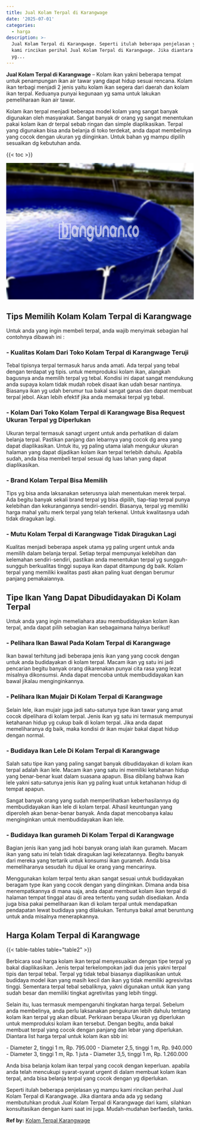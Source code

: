 ```yaml
---
title: Jual Kolam Terpal di Karangwage
date: '2025-07-01'
categories:
  - harga
description: >-
  Jual Kolam Terpal di Karangwage. Seperti itulah beberapa penjelasan yg mampu
  kami rincikan perihal Jual Kolam Terpal di Karangwage. Jika diantara anda ada
  yg...
---
```


**Jual Kolam Terpal di Karangwage** – Kolam ikan yakni beberapa tempat untuk penampungan ikan air tawar yang dapat hidup sesuai rencana. Kolam ikan terbagi menjadi 2 jenis yaitu kolam ikan segera dari daerah dan kolam ikan terpal. Keduanya punyai kegunaan yg sama untuk lakukan pemeliharaan ikan air tawar.

Kolam ikan terpal menjadi beberapa model kolam yang sangat banyak digunakan oleh masyarakat. Sangat banyak dr orang yg sangat menentukan pakai kolam ikan dr terpal sebab ringan dan simple diaplikasikan. Terpal yang digunakan bisa anda belanja di toko terdekat, anda dapat membelinya yang cocok dengan ukuran yg diinginkan. Untuk bahan yg mampu dipilih sesuaikan dg kebutuhan anda.

{{< toc >}}

![Jual Kolam Terpal di Karangwage](/images/jual-kolam-terpal-57.png)

## Tips Memilih Kolam Kolam Terpal di Karangwage

Untuk anda yang ingin membeli terpal, anda wajib menyimak sebagian hal contohnya dibawah ini :

### \- Kualitas Kolam Dari Toko Kolam Terpal di Karangwage Teruji

Tebal tipisnya terpal termasuk harus anda amati. Ada terpal yang tebal dengan terdapat yg tipis. untuk memproduksi kolam ikan, alangkah bagusnya anda memilih terpal yg tebal. Kondisi ini dapat sangat mendukung anda supaya kolam tidak mudah robek disaat ikan udah besar nantinya. Biasanya ikan yg udah berumur tua bakal sangat ganas dan dapat membuat terpal jebol. Akan lebih efektif jika anda memakai terpal yg tebal.

### \- Kolam Dari Toko Kolam Terpal di Karangwage Bisa Request Ukuran Terpal yg Diperlukan

Ukuran terpal termasuk sanagt urgent untuk anda perhatikan di dalam belanja terpal. Pastikan panjang dan lebarnya yang cocok dg area yang dapat diaplikasikan. Untuk itu, yg paling utama ialah mengukur ukuran halaman yang dapat dijadikan kolam ikan terpal terlebih dahulu. Apabila sudah, anda bisa membeli terpal sesuai dg luas lahan yang dapat diaplikasikan.

### \- Brand Kolam Terpal Bisa Memilih

Tips yg bisa anda laksanakan seterusnya ialah menentukan merek terpal. Ada begitu banyak sekali brand terpal yg bisa dipilih, tiap-tiap terpal punya kelebihan dan kekurangannya sendiri-sendiri. Biasanya, terpal yg memiliki harga mahal yaitu merk terpal yang telah terkenal. Untuk kwalitasnya udah tidak diragukan lagi.

### \- Mutu Kolam Terpal di Karangwage Tidak Diragukan Lagi

Kualitas menjadi beberapa aspek utama yg paling urgent untuk anda memilih dalam belanja terpal. Setiap terpal mempunyai kelebihan dan kelemahan sendiri-sendiri, pastikan anda menentukan terpal yg sungguh-sungguh berkualitas tinggi supaya ikan dapat ditampung dg baik. Kolam terpal yang memiliki kwalitas pasti akan paling kuat dengan berumur panjang pemakaiannya.

## Tipe Ikan Yang Dapat Dibudidayakan Di Kolam Terpal

Untuk anda yang ingin memeliahara atau membudidayakan kolam ikan terpal, anda dapat pilih sebagian ikan sebagaimana halnya berikut!

### \- Pelihara Ikan Bawal Pada Kolam Terpal di Karangwage

Ikan bawal terhitung jadi beberapa jenis ikan yang yang cocok dengan untuk anda budidayakan di kolam terpal. Macam ikan yg satu ini jadi pencarian begitu banyak orang dikarenakan punyai cita rasa yang lezat misalnya dikonsumsi. Anda dapat mencoba untuk membudidayakan kan bawal jikalau menginginkannya.

### \- Pelihara Ikan Mujair Di Kolam Terpal di Karangwage

Selain lele, ikan mujair juga jadi satu-satunya type ikan tawar yang amat cocok dipelihara di kolam terpal. Jenis ikan yg satu ini termasuk mempunyai ketahanan hidup yg cukup baik di kolam terpal. Jika anda dapat memeliharanya dg baik, maka kondisi dr ikan mujair bakal dapat hidup dengan normal.

### \- Budidaya Ikan Lele Di Kolam Terpal di Karangwage

Salah satu tipe ikan yang paling sangat banyak dibudidayakan di kolam ikan terpal adalah ikan lele. Macam ikan yang satu ini memiliki ketahanan hidup yang benar-benar kuat dalam suasana apapun. Bisa dibilang bahwa ikan lele yakni satu-satunya jenis ikan yg paling kuat untuk ketahanan hidup di tempat apapun.

Sangat banyak orang yang sudah memperlihatkan keberhasilannya dg membudidayakan ikan lele di kolam terpal. Alhasil keuntungan yang diperoleh akan benar-benar banyak. Anda dapat mencobanya kalau menginginkan untuk membudidayakan ikan lele.

### \- Budidaya Ikan gurameh Di Kolam Terpal di Karangwage

Bagian jenis ikan yang jadi hobi banyak orang ialah ikan gurameh. Macam ikan yang satu ini telah tidak diragukan lagi kelezatannya. Begitu banyak dari mereka yang tertarik untuk konsumsi ikan gurameh. Anda bisa memeliharanya sesudah itu dijual ke orang yang mencarinya.

Menggunakan kolam terpal tentu akan sangat sesuai untuk budidayakan beragam type ikan yang cocok dengan yang diinginkan. Dimana anda bisa menempatkannya di mana saja, anda dapat membuat kolam ikan terpal di halaman tempat tinggal atau di area tertentu yang sudah disediakan. Anda juga bisa pakai pemeliharaan ikan di kolam terpal untuk mendapatkan pendapatan lewat budidaya yang dilakukan. Tentunya bakal amat beruntung untuk anda misalnya menerapkannya.

## Harga Kolam Terpal di Karangwage

{{< table-tables table="table2" >}}

Berbicara soal harga kolam ikan terpal menyesuaikan dengan tipe terpal yg bakal diaplikasikan. Jenis terpal terkelompokan jadi dua jenis yakni terpal tipis dan terpal tebal. Terpal yg tidak tebal biasanya diaplikasikan untuk budidaya model ikan yang masih kecil dan ikan yg tidak memiliki agresivitas tinggi. Sementara terpal tebal sebaliknya, yakni digunakan untuk ikan yang sudah besar dan memiliki tingkat agretivitas yang lebih tinggi.

Selain itu, luas termasuk mempengaruhi tingkatan harga terpal. Sebelum anda membelinya, anda perlu laksanakan pengukuran lebih dahulu tentang kolam ikan terpal yg akan dibuat. Perkiraan berapa Ukuran yg diperlukan untuk memproduksi kolam ikan tersebut. Dengan begitu, anda bakal membuat terpal yang cocok dengan panjang dan lebar yang diperlukan. Diantara list harga terpal untuk kolam ikan sbb ini:

\- Diameter 2, tinggi 1 m, Rp. 795.000 - Diameter 2,5, tinggi 1 m, Rp. 940.000 - Diameter 3, tinggi 1 m, Rp. 1 juta - Diameter 3,5, tinggi 1 m, Rp. 1.260.000

Anda bisa belanja kolam ikan terpal yang cocok dengan keperluan. apabila anda telah mencukupi syarat-syarat urgent di dalam membuat kolam ikan terpal, anda bisa belanja terpal yang cocok dengan yg diperlukan.

Seperti itulah beberapa penjelasan yg mampu kami rincikan perihal Jual Kolam Terpal di Karangwage. Jika diantara anda ada yg sedang membutuhkan produk Jual Kolam Terpal di Karangwage dari kami, silahkan konsultasikan dengan kami saat ini juga. Mudah-mudahan berfaedah, tanks.

**Ref by:** [Kolam Terpal Karangwage](https://id.wikipedia.org/wiki/Kolam)
